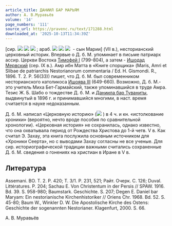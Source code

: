```yaml
---
article_title: ДАНИИЛ БАР МАРЬЯМ
author: А. В.Муравьёв
volume: '14'
page_numbers: '111'
source_url: https://pravenc.ru/text/171288.html
downloaded_at: '2025-10-13T11:34:39Z'
---
```


[сир. ![](<https://pravenc.ru/char/26094/ix5bx82g /image.png>) ![](<https://pravenc.ru/char/26094/ x82C /image.png>) ![](<https://pravenc.ru/char/26094/ bA/image.png>) ; араб. ![](<https://pravenc.ru/char/26272/xc1xcdjxbf /image.png>) ![](<https://pravenc.ru/char/26272/ xc5IA /image.png>) ![](<https://pravenc.ru/char/26272/ xbeBxcexc3Ae/image.png>)  - сын Марии] (VII в.), несторианский церковный историк. Впервые о Д. б. М. упоминает в письме патриарх ассир. Церкви Востока [Тимофей I](<https://pravenc.ru/text/Тимофей I.html>) (799-804), а затем - [Ишодад Мервский](<https://pravenc.ru/text/Ишодад Мервский.html>) (сер. IX в.). Амр ибн Матта в «Книге спорщика» (Maris, Amri et Slibae de patriarchis Nestorianorum commentaria / Ed. H. Gismondi. R., 1896. T. 2. P. 56(33)) пишет, что Д. б. М. был современником несторианского католикоса [Ишоява III](<https://pravenc.ru/text/ИШОЯВ III.html>) (649-660). Возможно, Д. б. М.- это учитель Миха Бет-Гармайский, также упоминавшийся в труде Амра. Тезис Ж. Б. Шабо о тождестве Д. б. М. и [Даниила бар Туваниты](<https://pravenc.ru/text/Даниила бар Туваниты.html>), выдвинутый в 1896 г. и принимавшийся многими, в наст. время считается в науке недоказанным.

Д. б. М. написал «Церковную историю» (![](https://pravenc.ru/char/26094/Ax7ex5cx5cXppdx5cx5c/image.png) ) в 4 ч. и кн. «истолкование хроники» (вероятно, нечто вроде пособия по сравнительной хронологии). «Церковная история» не сохранилась, однако известно, что она охватывала период от Рождества Христова до 1-й четв. V в. Как считал Э. Захау, эта книга послужила основным источником для «Хроники Сеерта», но с выводами Захау согласны не все ученые. Для сир. историографической традиции важными считались сохраненные Д. б. М. сведения о гонениях на христиан в Иране в V в.

## Литература

Assemani. BO. T. 2. P. 420; T. 3/1. P. 231, 521; Райт. Очерк. С. 126; Duval. Littératures. P. 204; Sachau E. Von Christentum in der Persis // SPAW. 1916. Bd. 39. S. 958-980; Baumstark. Geschichte. S. 207; Degen E. Daniel bar Maryam: Ein nestorianische Kirchenhistoriker // Oriens Chr. 1968. Bd. 52. S. 45-80; Baum W., Winkler D. W. Die Apostolische Kirche des Ostens: Geschichte der sogenannten Nestorianer. Klagenfurt, 2000. S. 66.

А. В.  Муравьёв
